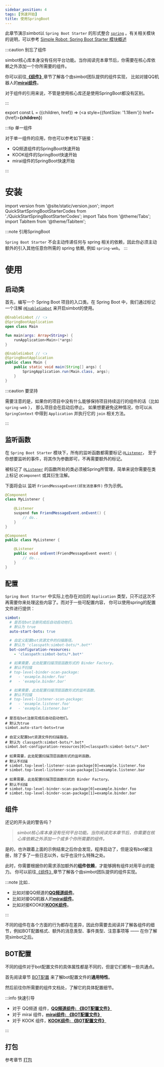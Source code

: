 ```yaml
---
sidebar_position: 4
tags: [快速开始]
title: 使用SpringBoot
---
```


此章节演示simbot以 `Spring Boot Starter` 的形式整合 [`spring`](http://spring.io/)
。有关相关模块的说明，可以参考 [Simple Robot: Spring Boot Starter 模块概述](../overviews/module-overview/spring-boot)

:::caution 别忘了组件

simbot核心库本身没有任何平台功能。当你阅读完本章节后，你需要在核心库依赖之外添加一个你所需要的组件。

你可以前往[**《组件》**](../component-overview)章节了解各个由simbot团队提供的组件实现，
比如对接QQ机器人的[**mirai组件**](../component-overview/mirai)。

对于组件的引用来说，不管是使用核心库还是使用SpringBoot都没有区别。

:::

export const L = ({children, href}) => (<a style={{fontSize: '1.18em'}} href={href}><b>{children}</b></a>)

:::tip 单一组件



对于单一组件的应用，你也可以参考如下链接：
- <L href="https://simple-robot.github.io/simbot-component-qq-guild/docs/quick-start/spring-boot">QQ频道组件的SpringBoot快速开始</L>
- <L href="https://simple-robot.github.io/simbot-component-kook/docs/quick-start/spring-boot">KOOK组件的SpringBoot快速开始</L>
- <L href="https://component-mirai.simbot.forte.love/docs/quick-start/use-with-spring-boot">mirai组件的SpringBoot快速开始</L>

:::


# 安装

import version from '@site/static/version.json';
import QuickStartSpringBootStarterCodes from './QuickStartSpringBootStarterCodes';
import Tabs from '@theme/Tabs';
import TabItem from '@theme/TabItem';


<QuickStartSpringBootStarterCodes version={version.version} />

:::note 引用SpringBoot

`Spring Boot Starter` 不会主动传递任何与 spring 相关的依赖，因此你必须主动额外的引入其他任意你所需的 spring 依赖, 例如 `spring-web`。
:::


# 使用

## 启动类

首先，编写一个 Spring Boot 项目的入口类。在 Spring Boot 中，我们通过标记一个注解 [`@EnableSimbot`](https://docs.simbot.forte.love/main/simboot-core-spring-boot-starter/love.forte.simboot.spring.autoconfigure/-enable-simbot)
来开启simbot的使用。



<Tabs groupId="code">
<TabItem value="Kotlin" attributes={{'data-value': `Kotlin`}}>

```kotlin title='example/Main.kt'
@EnableSimbot // 👈
@SpringBootApplication
open class Main

fun main(args: Array<String>) {
    runApplication<Main>(*args)
}
```

</TabItem>
<TabItem value="Java" attributes={{'data-value': `Java`}}>

```java title='example/Main.java'
@EnableSimbot // 👈
@SpringBootApplication
public class Main {
    public static void main(String[] args) {
        SpringApplication.run(Main.class, args);
    }
}
```

</TabItem>
</Tabs>

:::caution 要坚持

需要注意的是，如果你的项目中没有什么能够保持项目持续运行的组件的话（比如 `spring-web` ）， 那么项目会在启动后停止。
如果想要避免这种情况，你可以从 `SpringContext` 中得到 `Application` 并执行它的 `join` 相关方法。

:::

## 监听函数

在 `Spring Boot Starter` 模块下，所有的监听函数都需要标记 [`@Listener`][anno-listener]，
至于你想要监听的事件，将其作为参数即可，不再需要额外的标记。

被标记了 [`@Listener`][anno-listener] 的函数所处的类必须被Spring所管理，简单来说你需要在类上标记 `@Component` 或其衍生注解。

下面将会以 监听 `FriendMessageEvent(好友消息事件)` 作为示例。

[anno-listener]: https://docs.simbot.forte.love/main/simboot-core-annotation/love.forte.simboot.annotation/-listener/

<Tabs groupId="code">
<TabItem value="Kotlin" attributes={{'data-value': `Kotlin`}}>

```kotlin title='MyListener.kt'
@Component
class MyListener {
    
    @Listener
    suspend fun FriendMessageEvent.onEvent() {
        // do..
    }
}
```

</TabItem>
<TabItem value="Java" attributes={{'data-value': `Java`}}>

```java title='MyListener.java'
@Component
public class MyListener {

    @Listener
    public void onEvent(FriendMessageEvent event) {
        // do...
    }
}
```

</TabItem>
</Tabs>


## 配置

`Spring Boot Starter` 中实际上也存在对应的 `Application` 类型，只不过这次不再需要你来处理这些内容了。而对于一些可配置内容，
你可以使用spring的配置文件进行提供：

<Tabs groupId="spring-config">
<TabItem value="YAML">

```yaml
simbot:
  # 是否在bot注册完成后自动启动他们。
  # 默认为 true
  auto-start-bots: true

  # 自定义配置bot资源文件的扫描路径。
  # 默认为 'classpath:simbot-bots/*.bot*'
  bot-configuration-resources:
    - 'classpath:simbot-bots/*.bot*'
   
  # 如果需要，此处配置扫描顶层函数形式的 Binder Factory。
  # 默认不扫描    
  # top-level-binder-scan-package:
  #   - 'example.binder.foo'
  #   - 'example.binder.bar'

  # 如果需要，此处配置扫描顶层函数形式的监听函数。
  # 默认不扫描    
  # top-level-listener-scan-package:
  #   - 'example.listener.foo'
  #   - 'example.listener.bar'
```

</TabItem>
<TabItem value="properties">

```properties
# 是否在bot注册完成后自动启动他们。
# 默认为true
simbot.auto-start-bots=true

# 自定义配置bot资源文件的扫描路径。
# 默认为 classpath:simbot-bots/*.bot*
simbot.bot-configuration-resources[0]=classpath:simbot-bots/*.bot*

# 如果需要，此处配置扫描顶层函数形式的监听函数。
# 默认不扫描
# simbot.top-level-listener-scan-package[0]=example.listener.foo
# simbot.top-level-listener-scan-package[1]=example.listener.bar

# 如果需要，此处配置扫描顶层函数形式的 Binder Factory。
# 默认不扫描
# simbot.top-level-binder-scan-package[0]=example.binder.foo
# simbot.top-level-binder-scan-package[1]=example.binder.bar
```

</TabItem>
</Tabs>

## 组件

还记的开头说的警告吗？

> _simbot核心库本身没有任何平台功能。当你阅读完本章节后，你需要在核心库依赖之外添加一个或多个你所需要的组件。_

是的，也许跟着上面的示例结束之后你会发现，程序启动了，但是没有bot被注册，除了多了一些日志以外，似乎也没什么特殊之处。

此时，你需要根据你的需求添加额外的**组件依赖**，才能够拥有组件对用平台的能力。
你可以前往[《组件》](../component-overview)章节了解各个由simbot团队提供的组件实现。

:::note 比如..

- 比如对接QQ频道的[**QQ频道组件**](../component-overview/qq-guild)。
- 比如对接QQ机器人的[**mirai组件**](../component-overview/mirai)。
- 比如对接KOOK的[**KOOK组件**](../component-overview/kook)。

:::

不同的组件在各个方面的行为都存在差异，因此你需要去阅读并了解各组件的细节，例如BOT配置格式、额外的消息类型、事件类型、注意事项等 —— 在你了解完simbot之后。

## BOT配置

不同的组件对于bot配置文件的具体属性都是不同的，但是它们都有一些共通点。

首先阅读章节 [BOT配置](../basic/bot-config) 来了解bot配置文件的**通用特性**。

然后前往你所需要的组件文档处，了解它的具体配置细节。

:::info 快速引导

- 对于 QQ频道 组件，[**QQ频道组件: 《BOT配置文件》**](http://component-qqguild.simbot.forte.love/old-bot-config.html)
- 对于 mirai 组件，[**mirai组件: 《BOT配置文件》**](https://component-mirai.simbot.forte.love/docs/bot-config/)
- 对于 KOOK 组件，[**KOOK组件: 《BOT配置文件》**](https://simple-robot.github.io/simbot-component-kook/docs/bot-config/)

:::

## 打包

参考章节 [打包](../basic/package)
